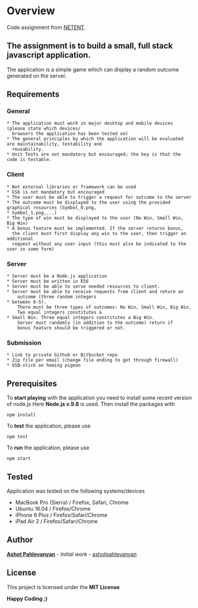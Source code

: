 # Overview

  Code assignment from [NETENT](https://www.netent.com/en/).

## The assignment is to build a small, **full stack javascript application**.

   The application is a simple game which can display a random outcome generated on the server.

## Requirements

### General

    * The application must work in major desktop and mobile devices (please state which devices/
      browsers the application has been tested on)
    * The general principles by which the application will be evaluated are maintainability, testability and
      reusability.
    * Unit Tests are not mandatory but encouraged; the key is that the code is testable.


### Client
    * Not external libraries or framework can be used
    * ES6 is not mandatory but encouraged
    * The user must be able to trigger a request for outcome to the server
    * The outcome must be displayed to the user using the provided graphical resources (Symbol_0.png,
    * Symbol_1.png,...)
    * The type of win must be displayed to the user (No Win, Small Win, Big Win)
    * A bonus feature must be implemented. If the server returns bonus,
      the client must first display any win to the user, then trigger an additional
      request without any user input (this must also be indicated to the user in some form)

### Server
    * Server must be a Node.js application
    * Server must be written in ES6
    * Server must be able to serve needed resources to client.
    * Server must be able to receive requests from client and return an
        outcome (three random integers
    * between 0-5).
        There must be three types of outcomes: No Win, Small Win, Big Win.
        Two equal integers constitutes a
    * Small Win. Three equal integers constitutes a Big Win.
        Server must randomly (in addition to the outcome) return if
        bonus feature should be triggered or not.

### Submission
    * Link to private Github or Bitbucket repo
    * Zip file per email (change file ending to get through firewall)
    * USB-stick on homing pigeon


## Prerequisites

To **start playing** with the application you need to install some recent version of node.js
Here **Node.js v.9.8** is used. Then install the packages with

 ```
 npm install
 ```

To **test** the application, please use

 ```
 npm test
 ```

To **run** the application, please use

 ```
 npm start
 ```

## Tested
   Application was tested on the following systems/devices
   * MacBook Pro (Sierra) / Firefox, Safari, Chrome
   * Ubuntu 16.04 / Firefox/Chrome
   * iPhone 6 Plus / Firefox/Safari/Chrome
   * iPad Air 2 / Firefox/Safari/Chrome

## Author

   **[Ashot Pahlevanyan](https://www.linkedin.com/in/ashot-pahlevanyan-b2a22747/)** - *Initial work* - [ashotpahlevanyan](https://github.com/ashotpahlevanyan)

## License

   This project is licensed under the **MIT License**

**Happy Coding ;)**